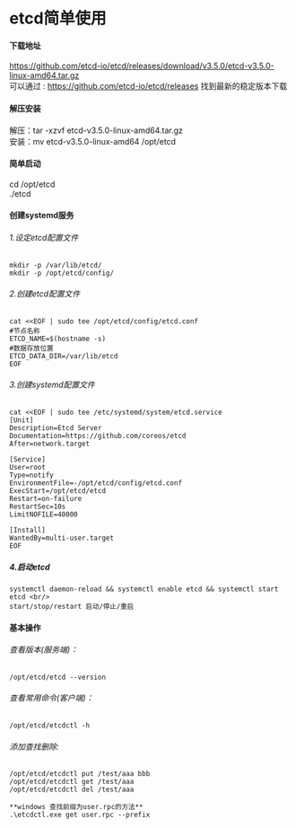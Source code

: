 # etcd简单使用
#### 下载地址
  https://github.com/etcd-io/etcd/releases/download/v3.5.0/etcd-v3.5.0-linux-amd64.tar.gz <br/>
  可以通过 : https://github.com/etcd-io/etcd/releases  找到最新的稳定版本下载
  
#### 解压安装
  解压：tar -xzvf etcd-v3.5.0-linux-amd64.tar.gz <br/>
  安装：mv etcd-v3.5.0-linux-amd64 /opt/etcd

#### 简单启动
  cd /opt/etcd <br/>
  ./etcd

#### 创建systemd服务
  ###### 1.设定etcd配置文件
    mkdir -p /var/lib/etcd/  
    mkdir -p /opt/etcd/config/
  ###### 2.创建etcd配置文件
    cat <<EOF | sudo tee /opt/etcd/config/etcd.conf
    #节点名称
    ETCD_NAME=$(hostname -s)
    #数据存放位置
    ETCD_DATA_DIR=/var/lib/etcd
    EOF
  ###### 3.创建systemd配置文件
    cat <<EOF | sudo tee /etc/systemd/system/etcd.service
    [Unit]
    Description=Etcd Server
    Documentation=https://github.com/coreos/etcd
    After=network.target

    [Service]
    User=root
    Type=notify
    EnvironmentFile=-/opt/etcd/config/etcd.conf
    ExecStart=/opt/etcd/etcd
    Restart=on-failure
    RestartSec=10s
    LimitNOFILE=40000

    [Install]
    WantedBy=multi-user.target
    EOF
    
  ##### 4.启动etcd
    systemctl daemon-reload && systemctl enable etcd && systemctl start etcd <br/>
    start/stop/restart 启动/停止/重启
    
#### 基本操作
  ###### 查看版本(服务端)：
    /opt/etcd/etcd --version
  
  ###### 查看常用命令(客户端)：
    /opt/etcd/etcdctl -h
  ###### 添加查找删除:
    /opt/etcd/etcdctl put /test/aaa bbb 
    /opt/etcd/etcdctl get /test/aaa
    /opt/etcd/etcdctl del /test/aaa
    
    **windows 查找前缀为user.rpc的方法**
    .\etcdctl.exe get user.rpc --prefix
    
    

